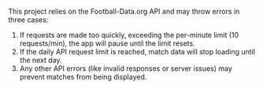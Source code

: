This project relies on the Football-Data.org API and may throw errors in three cases:
  1. If requests are made too quickly, exceeding the per-minute limit (10 requests/min), the app will pause until the limit resets.
  2. If the daily API request limit is reached, match data will stop loading until the next day.
  3. Any other API errors (like invalid responses or server issues) may prevent matches from being displayed.
